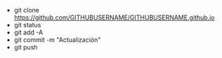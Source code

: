 - git clone https://github.com/GITHUBUSERNAME/GITHUBUSERNAME.github.io
- git status
- git add -A
- git commit -m "Actualización"
- git push
